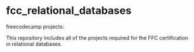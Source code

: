 # fcc_relational_databases
freecodecamp projects:

This repository includes all of the projects required for the FFC certification in relational databases.
